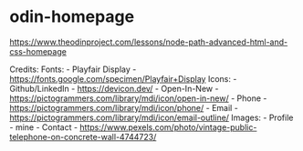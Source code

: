 # odin-homepage
https://www.theodinproject.com/lessons/node-path-advanced-html-and-css-homepage

Credits:
    Fonts:
    - Playfair Display - https://fonts.google.com/specimen/Playfair+Display 
    Icons:
    - Github/LinkedIn - https://devicon.dev/
    - Open-In-New - https://pictogrammers.com/library/mdi/icon/open-in-new/
    - Phone - https://pictogrammers.com/library/mdi/icon/phone/
    - Email - https://pictogrammers.com/library/mdi/icon/email-outline/
    Images:
    - Profile - mine
    - Contact - https://www.pexels.com/photo/vintage-public-telephone-on-concrete-wall-4744723/